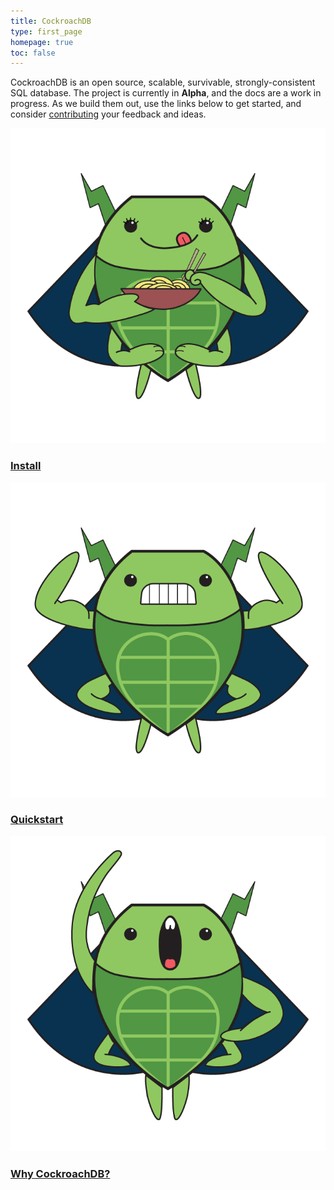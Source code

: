 ```yaml
---
title: CockroachDB
type: first_page
homepage: true
toc: false
---
```


CockroachDB is an open source, scalable, survivable, strongly-consistent SQL database. The project is currently in **Alpha**, and the docs are a work in progress. As we build them out, use the links below to get started, and consider [contributing](improve-the-docs.html) your feedback and ideas. 

<div class="row">
<div class="col-md-4 roach">
    <a href="install-cockroachdb.html">
        <img src="images/catrina_ramen.png"/>
        <h3>Install</h3>
    </a>
</div>

<div class="col-md-4 roach">
        <a href="start-a-local-cluster.html">
            <img src="images/craig_crossfit.png"/>
            <h3>Quickstart</h3>
        </a>
</div>

<div class="col-md-4 roach">
    <a href="frequently-asked-questions.html">
        <img src="images/craig_opera.png"/>
        <h3>Why CockroachDB?</h3>
    </a>
</div>
</div>
<br>